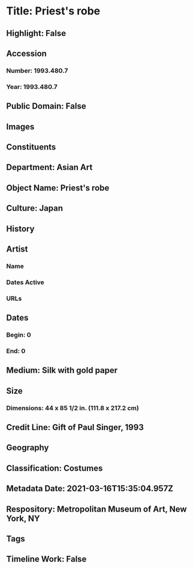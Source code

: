 # Title: Priest's robe
## Highlight: False
## Accession
### Number: 1993.480.7
### Year: 1993.480.7
## Public Domain: False
## Images
## Constituents
## Department: Asian Art
## Object Name: Priest's robe
## Culture: Japan
## History
## Artist
### Name
### Dates Active
### URLs
## Dates
### Begin: 0
### End: 0
## Medium: Silk with gold paper
## Size
### Dimensions: 44 x 85 1/2 in. (111.8 x 217.2 cm)
## Credit Line: Gift of Paul Singer, 1993
## Geography
## Classification: Costumes
## Metadata Date: 2021-03-16T15:35:04.957Z
## Respository: Metropolitan Museum of Art, New York, NY
## Tags
## Timeline Work: False